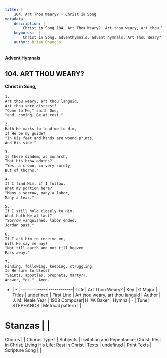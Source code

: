 ```yaml
---
title: |
    104. Art Thou Weary? - Christ in Song
metadata:
    description: |
        Christ in Song 104. Art Thou Weary?. Art thou weary, art thou languid, Art thou sore distrest? "Come to Me," saith One,  "and, coming, Be at rest."
    keywords:  |
        Christ in Song, adventhymnals, advent hymnals, Art Thou Weary?, Art thou weary, art thou languid. 
    author: Brian Onang'o
---
```


#### Advent Hymnals
## 104. ART THOU WEARY?
####  Christ in Song,

```txt
1.
Art thou weary, art thou languid,
Art thou sore distrest?
"Come to Me," saith One, 
"and, coming, Be at rest."

2.
Hath He marks to lead me to Him,
If He be my guide?
"In His feet and hands are wound prints,
And His side."

3.
Is there diadem, as monarch,
That His brow adorns?
"Yes, a crown, in very surety,
But of thorns."

4.
If I find Him, if I follow,
What my portion here?
"Many a sorrow, many a labor, 
Many a tear."

5.
If I still hold closely to Him,
What hath He at last?
"Sorrow vanquished, labor ended,
Jordan past."

6.
If I ask Him to receive me,
Will He say me nay?
"Not till earth and not till heaven
Pass away."

7.
Finding, following, keeping, struggling,
Is He sure to bless?
"Saints, apostles, prophets, martyrs, 
Answer, Yes."  Amen.


```

- |   -  |
-------------|------------|
Title | Art Thou Weary? |
Key | G Major |
Titles | undefined |
First Line | Art thou weary, art thou languid |
Author | J. M. Neale
Year | 1908
Composer| H. W. Baker |
Hymnal|  - |
Tune| STEPHANOS |
Metrical pattern | |
# Stanzas |  |
Chorus |  |
Chorus Type |  |
Subjects | Invitation and Repentance; Christ: Rest in Christ; Living His Life: Rest in Christ |
Texts | undefined |
Print Texts | 
Scripture Song |  |
    
